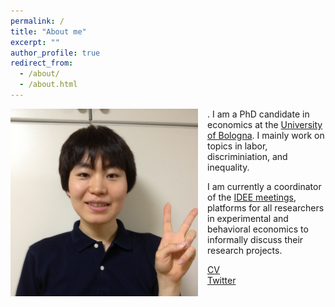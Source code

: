 ```yaml
---
permalink: /
title: "About me"
excerpt: ""
author_profile: true
redirect_from: 
  - /about/
  - /about.html
---
```


<img src="/images/profile.jpg" alt="profile photo" width="300" height="auto" style="float: left; padding-right:15px"/>.  I am a PhD candidate in economics at the <a href="https://phd.unibo.it/economics/en" target="_blank">University of Bologna</a>.
I mainly work on topics in labor, discriminiation, and inequality.

I am currently a coordinator of the <a href="https://sites.google.com/site/ideemeetings/" target="_blank">IDEE meetings</a>, platforms for all researchers in experimental and behavioral economics to informally discuss their research projects.

<a href="assets/CV_YukiTakahashi.pdf" target="_blank">CV</a><br>
<a href="https://twitter.com/yukitakahashi11" target="_blank">Twitter</a><br>
